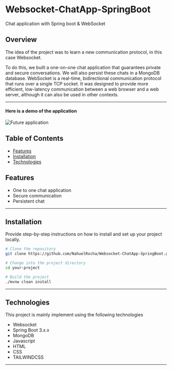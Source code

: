 # Websocket-ChatApp-SpringBoot

Chat application with Spring boot & WebSocket 

## Overview

The idea of the project was to learn a new communication protocol, in this case Websocket.

To do this, we built a one-on-one chat application that guarantees private and secure conversations. We will also persist these chats in a MongoDB database.
WebSocket is a real-time, bidirectional communication protocol that runs over a single TCP socket. It was designed to provide more efficient, low-latency communication between a web browser and a web server, although it can also be used in other contexts.

---

#### Here is a demo of the application

![Future application](./app-preview.png)

## Table of Contents

- [Features](#features)
- [Installation](#installation)
- [Technologies](#technologies)

## Features

- One to one chat application
- Secure communication
- Persistent chat
---

## Installation

Provide step-by-step instructions on how to install and set up your project locally.

```bash
# Clone the repository
git clone https://github.com/NahuelRocha/Websocket-ChatApp-SpringBoot.git

# Change into the project directory
cd your-project

# Build the project
./mvnw clean install
```

---
## Technologies

This project is mainly implement using the following technologies

- Websocket
- Spring Boot 3.x.x
- MongoDB
- Javascript
- HTML
- CSS
- TAILWINDCSS
---
